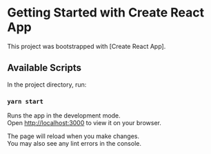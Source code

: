 # Getting Started with Create React App

This project was bootstrapped with [Create React App].

## Available Scripts

In the project directory, run:

### `yarn start`

Runs the app in the development mode.\
Open [http://localhost:3000](http://localhost:3000) to view it on your browser.

The page will reload when you make changes.\
You may also see any lint errors in the console.

